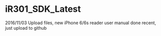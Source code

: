 # iR301_SDK_Latest
2016/11/03 Upload files, new iPhone 6/6s reader user manual done recent, just upload to github

